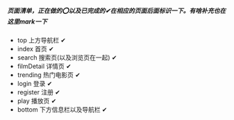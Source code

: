 ##### 页面清单，正在做的⭕以及已完成的✔在相应的页面后面标识一下。有啥补充也在这里mark一下

- top 上方导航栏 ✔
-   index 首页  ✔
-   search 搜索页(以及浏览页在一起) ✔
-   filmDetail 详情页 ✔
-   trending 热门电影页 ✔
-   login 登录 ✔
-   register 注册 ✔
-   play 播放页 ✔
- bottom 下方信息栏以及导航栏 ✔
